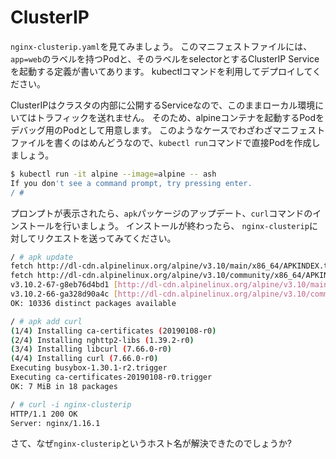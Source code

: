 # ClusterIP

`nginx-clusterip.yaml`を見てみましょう。
このマニフェストファイルには、`app=web`のラベルを持つPodと、そのラベルをselectorとするClusterIP Serviceを起動する定義が書いてあります。
kubectlコマンドを利用してデプロイしてください。

ClusterIPはクラスタの内部に公開するServiceなので、このままローカル環境にいてはトラフィックを送れません。
そのため、alpineコンテナを起動するPodをデバッグ用のPodとして用意します。
このようなケースでわざわざマニフェストファイルを書くのはめんどうなので、`kubectl run`コマンドで直接Podを作成しましょう。

```sh
$ kubectl run -it alpine --image=alpine -- ash
If you don't see a command prompt, try pressing enter.
/ #
```

プロンプトが表示されたら、`apk`パッケージのアップデート、`curl`コマンドのインストールを行いましょう。
インストールが終わったら、 `nginx-clusterip`に対してリクエストを送ってみてください。

```sh
/ # apk update
fetch http://dl-cdn.alpinelinux.org/alpine/v3.10/main/x86_64/APKINDEX.tar.gz
fetch http://dl-cdn.alpinelinux.org/alpine/v3.10/community/x86_64/APKINDEX.tar.gz
v3.10.2-67-g8eb76d4bd1 [http://dl-cdn.alpinelinux.org/alpine/v3.10/main]
v3.10.2-66-ga328d90a4c [http://dl-cdn.alpinelinux.org/alpine/v3.10/community]
OK: 10336 distinct packages available

/ # apk add curl
(1/4) Installing ca-certificates (20190108-r0)
(2/4) Installing nghttp2-libs (1.39.2-r0)
(3/4) Installing libcurl (7.66.0-r0)
(4/4) Installing curl (7.66.0-r0)
Executing busybox-1.30.1-r2.trigger
Executing ca-certificates-20190108-r0.trigger
OK: 7 MiB in 18 packages

/ # curl -i nginx-clusterip
HTTP/1.1 200 OK
Server: nginx/1.16.1
```

さて、なぜ`nginx-clusterip`というホスト名が解決できたのでしょうか?

